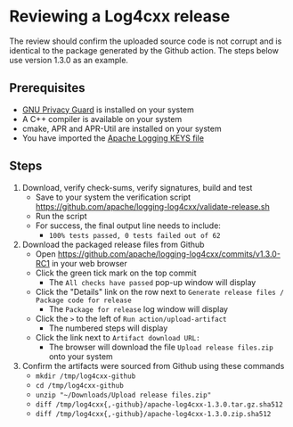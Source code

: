 Reviewing a Log4cxx release
===================

The review should confirm the uploaded source code is not corrupt and
is identical to the package generated by the Github action.
The steps below use version 1.3.0 as an example.

Prerequisites
----------

* [GNU Privacy Guard](https://www.gnupg.org/) is installed on your system
* A C++ compiler is available on your system
* cmake, APR and APR-Util are installed on your system
* You have imported the [Apache Logging KEYS file](https://dist.apache.org/repos/dist/release/logging/KEYS)

Steps
-----

1. Download, verify check-sums, verify signatures, build and test
    - Save to your system the verification script https://github.com/apache/logging-log4cxx/validate-release.sh
    - Run the script
    - For success, the final output line needs to include:
        - `100% tests passed, 0 tests failed out of 62`
1. Download the packaged release files from Github
    - Open https://github.com/apache/logging-log4cxx/commits/v1.3.0-RC1 in your web browser
    - Click the green tick mark on the top commit
        - The `All checks have passed` pop-up window will display
    - Click the "Details" link on the row next to `Generate release files / Package code for release`
        - The `Package for release` log window will display
    - Click the `>` to the left of `Run action/upload-artifact`
        - The numbered steps will display
    - Click the link next to `Artifact download URL:`
        - The browser will download the file `Upload release files.zip` onto your system
1. Confirm the artifacts were sourced from Github using these commands
    - `mkdir /tmp/log4cxx-github`
    - `cd /tmp/log4cxx-github`
    - `unzip "~/Downloads/Upload release files.zip"`
    - `diff /tmp/log4cxx{,-github}/apache-log4cxx-1.3.0.tar.gz.sha512`
    - `diff /tmp/log4cxx{,-github}/apache-log4cxx-1.3.0.zip.sha512`
